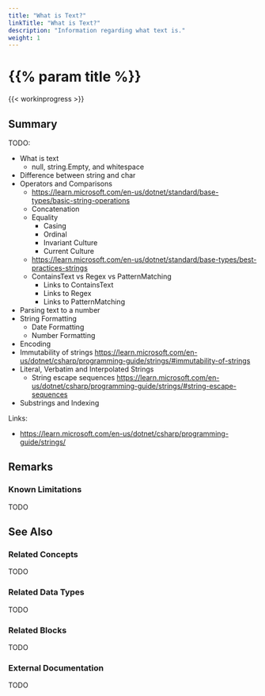 ```yaml
---
title: "What is Text?"
linkTitle: "What is Text?"
description: "Information regarding what text is."
weight: 1
---
```


# {{% param title %}}

{{< workinprogress >}}

## Summary

TODO:

- What is text
  - null, string.Empty, and whitespace
- Difference between string and char
- Operators and Comparisons
  - https://learn.microsoft.com/en-us/dotnet/standard/base-types/basic-string-operations
  - Concatenation
  - Equality
    - Casing
    - Ordinal
    - Invariant Culture
    - Current Culture
  - https://learn.microsoft.com/en-us/dotnet/standard/base-types/best-practices-strings
  - ContainsText vs Regex vs PatternMatching
    - Links to ContainsText
    - Links to Regex
    - Links to PatternMatching
- Parsing text to a number
- String Formatting
  - Date Formatting
  - Number Formatting
- Encoding
- Immutability of strings https://learn.microsoft.com/en-us/dotnet/csharp/programming-guide/strings/#immutability-of-strings
- Literal, Verbatim and Interpolated Strings
  - String escape sequences https://learn.microsoft.com/en-us/dotnet/csharp/programming-guide/strings/#string-escape-sequences
- Substrings and Indexing

Links:

- https://learn.microsoft.com/en-us/dotnet/csharp/programming-guide/strings/

## Remarks

### Known Limitations

TODO

## See Also

### Related Concepts

TODO

### Related Data Types

TODO

### Related Blocks

TODO

### External Documentation

TODO

